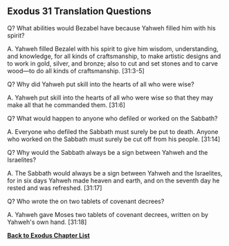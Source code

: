 ## Exodus 31 Translation Questions ##

Q? What abilities would Bezabel have because Yahweh filled him with his spirit?

A. Yahweh filled Bezalel with his spirit to give him wisdom, understanding, and knowledge, for all kinds of craftsmanship, to make artistic designs and to work in gold, silver, and bronze; also to cut and set stones and to carve wood—to do all kinds of craftsmanship. [31:3-5]

Q? Why did Yahweh put skill into the hearts of all who were wise?

A. Yahweh put skill into the hearts of all who were wise so that they may make all that he commanded them. [31:6]

Q? What would happen to anyone who defiled or worked on the Sabbath?

A. Everyone who defiled the Sabbath must surely be put to death. Anyone who worked on the Sabbath must surely be cut off from his people. [31:14]

Q? Why would the Sabbath always be a sign between Yahweh and the Israelites?

A. The Sabbath would always be a sign between Yahweh and the Israelites, for in six days Yahweh made heaven and earth, and on the seventh day he rested and was refreshed. [31:17]

Q? Who wrote the on two tablets of covenant decrees?

A. Yahweh gave Moses two tablets of covenant decrees, written on by Yahweh's own hand. [31:18]

__[Back to Exodus Chapter List](./)__

